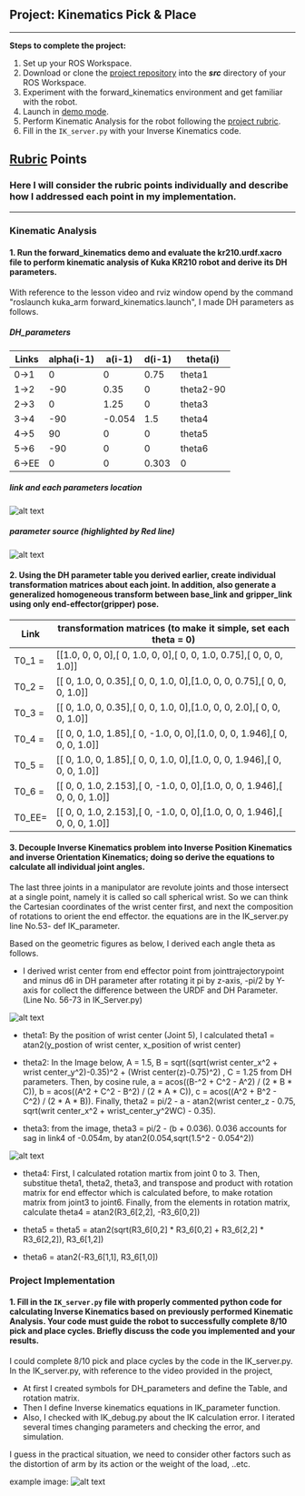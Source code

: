 ## Project: Kinematics Pick & Place

---
**Steps to complete the project:**  


1. Set up your ROS Workspace.
2. Download or clone the [project repository](https://github.com/udacity/RoboND-Kinematics-Project) into the ***src*** directory of your ROS Workspace.  
3. Experiment with the forward_kinematics environment and get familiar with the robot.
4. Launch in [demo mode](https://classroom.udacity.com/nanodegrees/nd209/parts/7b2fd2d7-e181-401e-977a-6158c77bf816/modules/8855de3f-2897-46c3-a805-628b5ecf045b/lessons/91d017b1-4493-4522-ad52-04a74a01094c/concepts/ae64bb91-e8c4-44c9-adbe-798e8f688193).
5. Perform Kinematic Analysis for the robot following the [project rubric](https://review.udacity.com/#!/rubrics/972/view).
6. Fill in the `IK_server.py` with your Inverse Kinematics code. 


[//]: # (Image References)

[image1]: ./DH_parameter.png
[image2]: ./DH_parameter2.png
[image3]: ./wc.png
[image4]: ./wc2.png
[image5]: ./wc3.png
[image6]: ./result.jpg

## [Rubric](https://review.udacity.com/#!/rubrics/972/view) Points
### Here I will consider the rubric points individually and describe how I addressed each point in my implementation.  

---
### Kinematic Analysis
#### 1. Run the forward_kinematics demo and evaluate the kr210.urdf.xacro file to perform kinematic analysis of Kuka KR210 robot and derive its DH parameters.


With reference to the lesson video and rviz window opend by the command "roslaunch kuka_arm forward_kinematics.launch", I made DH parameters as follows. 
##### DH_parameters
Links | alpha(i-1) | a(i-1) | d(i-1) | theta(i)
---   | ---        | ---    | ---    | ---
0->1  | 0          | 0      | 0.75   | theta1
1->2  | -90        | 0.35   | 0      | theta2-90
2->3  | 0          | 1.25   | 0      | theta3
3->4  | -90        | -0.054 | 1.5    | theta4
4->5  | 90         | 0      | 0      | theta5
5->6  | -90        | 0      | 0      | theta6
6->EE | 0          | 0      | 0.303  | 0

##### link and each parameters location
![alt text][image1]

##### parameter source (highlighted by Red line)
![alt text][image2]


#### 2. Using the DH parameter table you derived earlier, create individual transformation matrices about each joint. In addition, also generate a generalized homogeneous transform between base_link and gripper_link using only end-effector(gripper) pose.


Link   | transformation matrices (to make it simple, set each theta = 0)
---    | ---
T0_1 = | [[1.0,   0,   0,     0],[  0,  1.0,   0,    0],[  0,   0, 1.0,  0.75],[  0,   0,   0,  1.0]]
T0_2 = | [[  0, 1.0,   0,  0.35],[  0,    0, 1.0,    0],[1.0,   0,   0,  0.75],[  0,   0,   0,  1.0]]
T0_3 = | [[  0, 1.0,   0,  0.35],[  0,    0, 1.0,    0],[1.0,   0,   0,   2.0],[  0,   0,   0,  1.0]]
T0_4 = | [[  0,  0,  1.0,  1.85],[  0, -1.0,   0,    0],[1.0,   0,   0, 1.946],[  0,   0,   0,  1.0]]
T0_5 = | [[  0, 1.0,   0,  1.85],[  0,    0, 1.0,    0],[1.0,   0,   0, 1.946],[  0,   0,   0,  1.0]]
T0_6 = | [[  0,   0, 1.0, 2.153],[  0, -1.0,   0,    0],[1.0,   0,   0, 1.946],[  0,   0,   0,  1.0]]
T0_EE= | [[  0,   0, 1.0, 2.153],[  0, -1.0,   0,    0],[1.0,   0,   0, 1.946],[  0,   0,   0,  1.0]]



#### 3. Decouple Inverse Kinematics problem into Inverse Position Kinematics and inverse Orientation Kinematics; doing so derive the equations to calculate all individual joint angles.

The last three joints in a manipulator are revolute joints and those intersect at a single point, namely it is called so call spherical wrist. So we can think the Cartesian coordinates of the wrist center first, and next the composition of rotations to orient the end effector. the equations are in the IK_server.py line No.53- def IK_parameter.

Based on the geometric figures as below, I derived each angle theta as follows.
* I derived wrist center from end effector point from jointtrajectorypoint and minus d6 in DH parameter after rotating it pi by z-axis, -pi/2 by Y-axis for collect the difference between the URDF and DH Parameter. (Line No. 56-73 in IK_Server.py)

![alt text][image3]

* theta1: By the position of wrist center (Joint 5), I calculated theta1 = atan2(y_postion of wrist center, x_position of wrist center)

* theta2: In the Image below, A = 1.5, B = sqrt((sqrt(wrist center_x^2 + wrist center_y^2)-0.35)^2 + (Wrist center(z)-0.75)^2)
, C = 1.25 from DH parameters. Then, by cosine rule, a = acos((B-^2 + C^2 - A^2) / (2 * B * C)), b = acos((A^2 + C^2 - B^2) / (2 * A * C)), c = acos((A^2 + B^2 - C^2) / (2 * A * B)). Finally, theta2 = pi/2 - a - atan2(wrist center_z - 0.75, sqrt(writ center_x^2 + wrist_center_y^2WC) - 0.35).

* theta3: from the image, theta3 = pi/2 - (b + 0.036). 0.036 accounts for sag in link4 of -0.054m, by atan2(0.054,sqrt(1.5^2 - 0.054^2))

![alt text][image4]

* theta4: First, I calculated rotation martix from joint 0 to 3. Then, substitue theta1, theta2, theta3, and transpose and product with rotation matrix for end effector which is calculated before, to make rotation matrix from joint3 to joint6. Finally, from the elements in rotation matrix, calculate theta4 = atan2(R3_6[2,2], -R3_6[0,2])
    
* theta5 = theta5 = atan2(sqrt(R3_6[0,2] * R3_6[0,2] + R3_6[2,2] * R3_6[2,2]), R3_6[1,2])
    
* theta6 = atan2(-R3_6[1,1], R3_6[1,0])



### Project Implementation

#### 1. Fill in the `IK_server.py` file with properly commented python code for calculating Inverse Kinematics based on previously performed Kinematic Analysis. Your code must guide the robot to successfully complete 8/10 pick and place cycles. Briefly discuss the code you implemented and your results. 

I could complete 8/10 pick and place cycles by the code in the IK_server.py. In the IK_server.py, with reference to the video provided in the project,

* At first I created symbols for DH_parameters and define the Table, and rotation matrix. 
* Then I define Inverse kinematics equations in IK_parameter function.
* Also, I checked with IK_debug.py about the IK calculation error. I iterated several times changing parameters and checking the error, and simulation. 

I guess in the practical situation, we need to consider other factors such as the distortion of arm by its action or the weight of the load, ..etc.


example image:
![alt text][image6]


